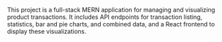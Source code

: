 This project is a full-stack MERN application for managing and visualizing product transactions. It includes API endpoints for transaction listing, statistics, bar and pie charts, and combined data, and a React frontend to display these visualizations.
